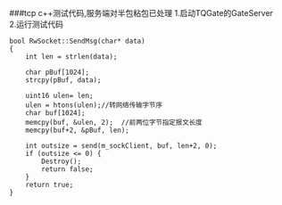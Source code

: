 ###tcp c++测试代码,服务端对半包粘包已处理
1.启动TQGate的GateServer  
2.运行测试代码
```
bool RwSocket::SendMsg(char* data)
{
	int len = strlen(data);

	char pBuf[1024];
	strcpy(pBuf, data);

	uint16 ulen= len;
	ulen = htons(ulen);//转网络传输字节序
	char buf[1024];
	memcpy(buf, &ulen, 2);  //前两位字节指定报文长度
	memcpy(buf+2, &pBuf, len);

	int outsize = send(m_sockClient, buf, len+2, 0);
	if (outsize <= 0) {
		Destroy();
		return false;
	}	
	return true;
}
```
